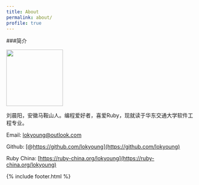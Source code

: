 ```yaml
---
title: About
permalink: about/
profile: true
---
```

###简介

<img src="{{ site.baseurl }}assets/images/avatar.png" width="150px">

刘晨阳，安徽马鞍山人。编程爱好者，喜爱Ruby，现就读于华东交通大学软件工程专业。

Email: lokyoung@outlook.com

Github: [@https://github.com/lokyoung](https://github.com/lokyoung)

Ruby China: [https://ruby-china.org/lokyoung](https://ruby-china.org/lokyoung)

{% include footer.html %}
